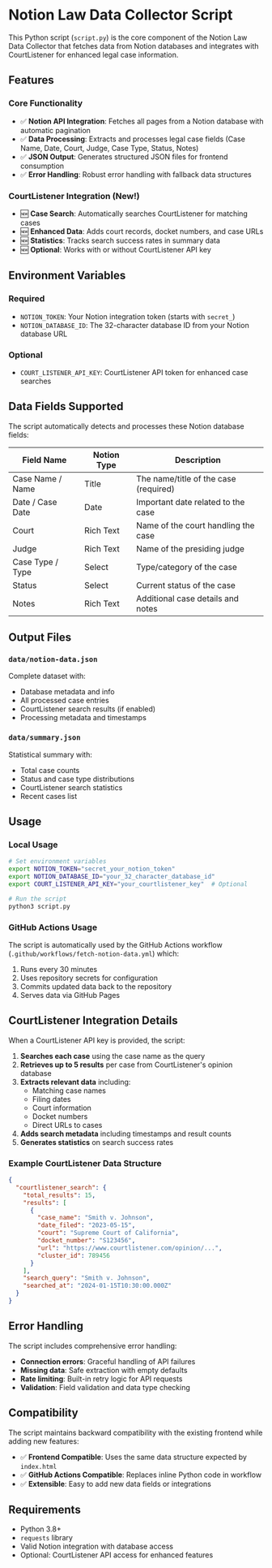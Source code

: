 # Notion Law Data Collector Script

This Python script (`script.py`) is the core component of the Notion Law Data Collector that fetches data from Notion databases and integrates with CourtListener for enhanced legal case information.

## Features

### Core Functionality
- ✅ **Notion API Integration**: Fetches all pages from a Notion database with automatic pagination
- ✅ **Data Processing**: Extracts and processes legal case fields (Case Name, Date, Court, Judge, Case Type, Status, Notes)
- ✅ **JSON Output**: Generates structured JSON files for frontend consumption
- ✅ **Error Handling**: Robust error handling with fallback data structures

### CourtListener Integration (New!)
- 🆕 **Case Search**: Automatically searches CourtListener for matching cases
- 🆕 **Enhanced Data**: Adds court records, docket numbers, and case URLs
- 🆕 **Statistics**: Tracks search success rates in summary data
- 🆕 **Optional**: Works with or without CourtListener API key

## Environment Variables

### Required
- `NOTION_TOKEN`: Your Notion integration token (starts with `secret_`)
- `NOTION_DATABASE_ID`: The 32-character database ID from your Notion database URL

### Optional
- `COURT_LISTENER_API_KEY`: CourtListener API token for enhanced case searches

## Data Fields Supported

The script automatically detects and processes these Notion database fields:

| Field Name | Notion Type | Description |
|------------|-------------|-------------|
| Case Name / Name | Title | The name/title of the case (required) |
| Date / Case Date | Date | Important date related to the case |
| Court | Rich Text | Name of the court handling the case |
| Judge | Rich Text | Name of the presiding judge |
| Case Type / Type | Select | Type/category of the case |
| Status | Select | Current status of the case |
| Notes | Rich Text | Additional case details and notes |

## Output Files

### `data/notion-data.json`
Complete dataset with:
- Database metadata and info
- All processed case entries
- CourtListener search results (if enabled)
- Processing metadata and timestamps

### `data/summary.json`
Statistical summary with:
- Total case counts
- Status and case type distributions
- CourtListener search statistics
- Recent cases list

## Usage

### Local Usage
```bash
# Set environment variables
export NOTION_TOKEN="secret_your_notion_token"
export NOTION_DATABASE_ID="your_32_character_database_id"
export COURT_LISTENER_API_KEY="your_courtlistener_key"  # Optional

# Run the script
python3 script.py
```

### GitHub Actions Usage
The script is automatically used by the GitHub Actions workflow (`.github/workflows/fetch-notion-data.yml`) which:
1. Runs every 30 minutes
2. Uses repository secrets for configuration
3. Commits updated data back to the repository
4. Serves data via GitHub Pages

## CourtListener Integration Details

When a CourtListener API key is provided, the script:

1. **Searches each case** using the case name as the query
2. **Retrieves up to 5 results** per case from CourtListener's opinion database
3. **Extracts relevant data** including:
   - Matching case names
   - Filing dates
   - Court information
   - Docket numbers
   - Direct URLs to cases
4. **Adds search metadata** including timestamps and result counts
5. **Generates statistics** on search success rates

### Example CourtListener Data Structure
```json
{
  "courtlistener_search": {
    "total_results": 15,
    "results": [
      {
        "case_name": "Smith v. Johnson",
        "date_filed": "2023-05-15",
        "court": "Supreme Court of California",
        "docket_number": "S123456",
        "url": "https://www.courtlistener.com/opinion/...",
        "cluster_id": 789456
      }
    ],
    "search_query": "Smith v. Johnson",
    "searched_at": "2024-01-15T10:30:00.000Z"
  }
}
```

## Error Handling

The script includes comprehensive error handling:
- **Connection errors**: Graceful handling of API failures
- **Missing data**: Safe extraction with empty defaults
- **Rate limiting**: Built-in retry logic for API requests
- **Validation**: Field validation and data type checking

## Compatibility

The script maintains backward compatibility with the existing frontend while adding new features:
- ✅ **Frontend Compatible**: Uses the same data structure expected by `index.html`
- ✅ **GitHub Actions Compatible**: Replaces inline Python code in workflow
- ✅ **Extensible**: Easy to add new data fields or integrations

## Requirements

- Python 3.8+
- `requests` library
- Valid Notion integration with database access
- Optional: CourtListener API access for enhanced features